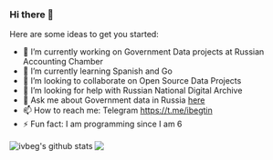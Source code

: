 ### Hi there 👋

Here are some ideas to get you started:

- 🔭 I’m currently working on Government Data projects at Russian Accounting Chamber 
- 🌱 I’m currently learning Spanish and Go
- 👯 I’m looking to collaborate on Open Source Data Projects
- 🤔 I’m looking for help with Russian National Digital Archive
- 💬 Ask me about Government data in Russia [here](https://github.com/ivbeg/ivbeg/issues)
- 📫 How to reach me: Telegram https://t.me/ibegtin
- ⚡ Fun fact: I am programming since I am 6


<img align="center" src="https://github-readme-stats.vercel.app/api?username=ivbeg&show_icons=true&include_all_commits=true&theme=radical" alt="ivbeg's github stats" />

<img align="center" src="https://github-readme-stats.vercel.app/api/top-langs/?username=ivbeg&layout=compact&theme=radical" />



